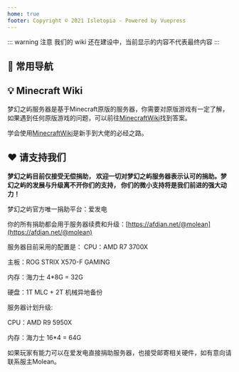 ```yaml
---
home: true
footer: Copyright © 2021 Isletopia - Powered by Vuepress
---
```



<!-- <center><img :src="$withBase('/assets/img/island_b.png')" alt="islet" style="zoom:50%;"/></center> -->
::: warning 注意
我们的 wiki 还在建设中，当前显示的内容不代表最终内容
:::

## 🧭 常用导航
<html>
  <nav-card>
    <nav-card-item href="introduction.html">
        <template v-slot:icon>😃</template>
        <template v-slot:text>简单介绍</template>
    </nav-card-item>
    <nav-card-item href="feature.html">
      <template v-slot:icon>💎</template>
      <template v-slot:text>特色系统</template>
    </nav-card-item>
    <nav-card-item href="faq.html">
      <template v-slot:icon>🤔</template>
      <template v-slot:text>常见问题</template>
    </nav-card-item>
    <nav-card-item href="club.html">
      <template v-slot:icon>👨‍👩‍👦‍👦</template>
      <template v-slot:text>社团机制</template>
    </nav-card-item>
    <nav-card-item href="guide/modification.html">
      <template v-slot:icon>💫</template>
      <template v-slot:text>魔改内容</template>
    </nav-card-item>
    <nav-card-item href="guide/mechanism.html">
      <template v-slot:icon>💊</template>
      <template v-slot:text>特殊机制</template>
    </nav-card-item>



  </nav-card>
</html>

## 💡 Minecraft Wiki

梦幻之屿服务器是基于Minecraft原版的服务器，你需要对原版游戏有一定了解，如果遇到任何原版游戏的问题，可以前往[MinecraftWiki](https://minecraft.fandom.com/)找到答案。

学会使用[MinecraftWiki](https://minecraft.fandom.com/)是新手到大佬的必经之路。



## ❤️ 请支持我们

**梦幻之屿目前仅接受无偿捐助， 欢迎一切对梦幻之屿服务器表示认可的捐助。梦幻之屿的发展与升级离不开你们的支持， 你们的微小支持将是我们前进的强大动力！**

梦幻之屿官方唯一捐助平台：爱发电

你的所有捐助都会用于服务器续费和升级：[https://afdian.net/@molean](https://afdian.net/@molean)

服务器目前采用的配置是：
CPU：AMD R7 3700X

主板：ROG STRIX X570-F GAMING

内存：海力士 4*8G = 32G

硬盘：1T MLC + 2T 机械异地备份


服务器计划升级:

CPU：AMD R9 5950X

内存：海力士 16*4 = 64G

如果玩家有能力可以在爱发电直接捐助服务器，也接受邮寄相关硬件，如有意向请联系服主Molean。

[comment]: <> (## 📡 服务器状态)

[comment]: <> (<html>)

[comment]: <> (<center>)

[comment]: <> (<iframe style="width:500px;height:115px;max-width:100%;border:none;display:block;" src="https://namemc.com/server/play.molean.com/embed" width="728" height="90"></iframe>)

[comment]: <> (</center>)

[comment]: <> (</html>)
